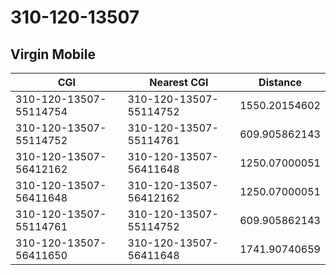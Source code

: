 # 310-120-13507
## Virgin Mobile


| CGI | Nearest CGI | Distance |
|-----|-------------|----------|
| 310-120-13507-55114754 | 310-120-13507-55114752 | 1550.20154602 |
| 310-120-13507-55114752 | 310-120-13507-55114761 | 609.905862143 |
| 310-120-13507-56412162 | 310-120-13507-56411648 | 1250.07000051 |
| 310-120-13507-56411648 | 310-120-13507-56412162 | 1250.07000051 |
| 310-120-13507-55114761 | 310-120-13507-55114752 | 609.905862143 |
| 310-120-13507-56411650 | 310-120-13507-56411648 | 1741.90740659 |
